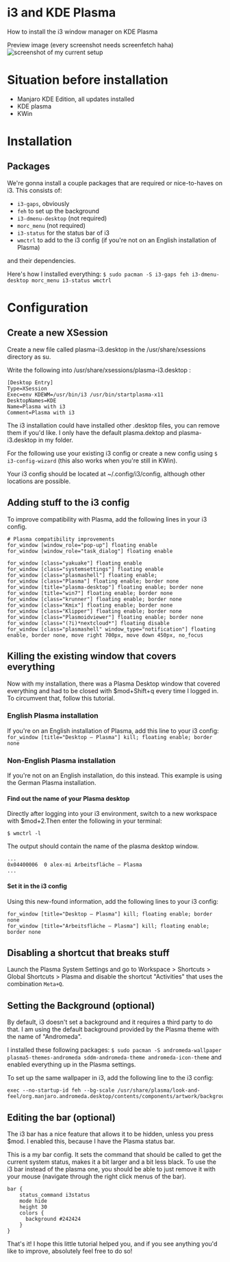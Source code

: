 # i3 and KDE Plasma
How to install the i3 window manager on KDE Plasma

Preview image (every screenshot needs screenfetch haha)
![screenshot of my current setup](https://raw.githubusercontent.com/heckelson/i3-and-kde-plasma/master/Screenshot_20200109_150620.png)

# Situation before installation
* Manjaro KDE Edition, all updates installed
* KDE plasma
* KWin

# Installation
## Packages
We're gonna install a couple packages that are required or nice-to-haves on i3. This consists of:
* ```i3-gaps```, obviously
* ```feh``` to set up the background
* ```i3-dmenu-desktop``` (not required)
* ```morc_menu``` (not required)
* ```i3-status``` for the status bar of i3
* ```wmctrl``` to add to the i3 config (if you're not on an English installation of Plasma)

and their dependencies.

Here's how I installed everything:
```$ sudo pacman -S i3-gaps feh i3-dmenu-desktop morc_menu i3-status wmctrl```

# Configuration
## Create a new XSession
Create a new file called plasma-i3.desktop in the /usr/share/xsessions directory as su.

Write the following into /usr/share/xsessions/plasma-i3.desktop :
```
[Desktop Entry]
Type=XSession
Exec=env KDEWM=/usr/bin/i3 /usr/bin/startplasma-x11
DesktopNames=KDE
Name=Plasma with i3
Comment=Plasma with i3
```

The i3 installation could have installed other .desktop files, you can remove them if you'd like. I only have the default plasma.dektop and plasma-i3.desktop in my folder.

For the following use your existing i3 config or create a new config using  ```$ i3-config-wizard``` (this also works when you're still in KWin).

Your i3 config should be located at ~/.config/i3/config, although other locations are possible.

## Adding stuff to the i3 config
To improve compatibility with Plasma, add the following lines in your i3 config.

```
# Plasma compatibility improvements
for_window [window_role="pop-up"] floating enable
for_window [window_role="task_dialog"] floating enable

for_window [class="yakuake"] floating enable
for_window [class="systemsettings"] floating enable
for_window [class="plasmashell"] floating enable;
for_window [class="Plasma"] floating enable; border none
for_window [title="plasma-desktop"] floating enable; border none
for_window [title="win7"] floating enable; border none
for_window [class="krunner"] floating enable; border none
for_window [class="Kmix"] floating enable; border none
for_window [class="Klipper"] floating enable; border none
for_window [class="Plasmoidviewer"] floating enable; border none
for_window [class="(?i)*nextcloud*"] floating disable
for_window [class="plasmashell" window_type="notification"] floating enable, border none, move right 700px, move down 450px, no_focus
```
## Killing the existing window that covers everything

Now with my installation, there was a Plasma Desktop window that covered everything and had to be closed with $mod+Shift+q every time I logged in. To circumvent that, follow this tutorial.

### English Plasma installation
If you're on an English installation of Plasma, add this line to your i3 config:
```for_window [title="Desktop — Plasma"] kill; floating enable; border none```

### Non-English Plasma installation

If you're not on an English installation, do this instead. This example is using the German Plasma installation.

#### Find out the name of your Plasma desktop
Directly after logging into your i3 environment, switch to a new workspace with $mod+2.Then enter the following in your terminal:

```$ wmctrl -l```

The output should contain the name of the plasma desktop window. 
```
...
0x04400006  0 alex-mi Arbeitsfläche — Plasma
...
```
#### Set it in the i3 config

Using this new-found information, add the following lines to your i3 config:
```
for_window [title="Desktop — Plasma"] kill; floating enable; border none
for_window [title="Arbeitsfläche — Plasma"] kill; floating enable; border none
```

## Disabling a shortcut that breaks stuff
Launch the Plasma System Settings and go to Workspace > Shortcuts > Global Shortcuts > Plasma and disable the shortcut "Activities" that uses the combination ```Meta+Q```.

## Setting the Background (optional)
By default, i3 doesn't set a background and it requires a third party to do that. I am using the default background provided by the Plasma theme with the name of "Andromeda".

I installed these following packages:
```$ sudo pacman -S andromeda-wallpaper plasma5-themes-andromeda sddm-andromeda-theme andromeda-icon-theme```
and enabled everything up in the Plasma settings.

To set up the same wallpaper in i3, add the following line to the i3 config:
```
exec --no-startup-id feh --bg-scale /usr/share/plasma/look-and-feel/org.manjaro.andromeda.desktop/contents/components/artwork/background.png
```

## Editing the bar (optional)
The i3 bar has a nice feature that allows it to be hidden, unless you press $mod. I enabled this, because I have the Plasma status bar.

This is a my bar config. It sets the command that should be called to get the current system status, makes it a bit larger and a bit less black. To use the i3 bar instead of the plasma one, you should be able to just remove it with your mouse (navigate through the right click menus of the bar).

```
bar {
    status_command i3status
    mode hide
    height 30
    colors {
      background #242424
    }
}
```

That's it! I hope this little tutorial helped you, and if you see anything you'd like to improve, absolutely feel free to do so!
